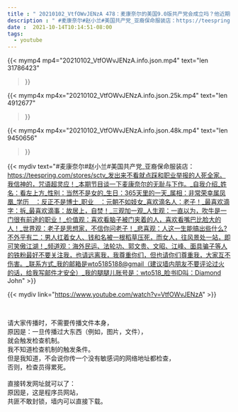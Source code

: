 ```yaml
---
title : " 20210102_VtfOWvJENzA 478：麦康奈尔的美国9.0版共产党会成立吗？他近期的各种反人类罪行为已经达到了共产党的一切属性。专制，独裁，拉帮，结党，营私。以其名恐吓其他议员，以其权控制其他议员。中共等不得了？ "
description : " #麦康奈尔#赵小兰#美国共产党_亚裔保命服装店：https://teespring.com/stores/sctv_发出来不看就点踩和职业举报的人死全家。我信神的，咒语超灵应！_本期节目谈一下麦康奈尔的无耻与下作。_自我介绍_姓名：看左上方_性别：当然不是女的_生日：365天里的一天_属相：非常荣幸属凤凰_学历　：反正不是博士_职业　：元朝不如妓女_喜欢滴名人：老子！_最喜欢滴字：拆_最喜欢滴事：故居上，自焚！_三观加一观_人生观：一直以为，吹牛是一门很有前途的职业！_价值观：喜欢看脑子被门夹着的人，喜欢看嘴巴比脸大的人！_世界观：老子是思想家，不信你问老子！_悲喜观：人这一生能搞出些什么?不外乎有二：男人扛着女人、钱和名被一根稻草压死，而女人，往风景处一站，即可笑傲江湖！_频道观：海外民运、法轮功、郭文贵、文昭、江峰、面具骗子等人的铁粉最好不要关注我，也请远离我，我尊重你们，但也请你们尊重我，大家互不伤害。_联系方式_我的邮箱是wto5185188@gmail（建议墙内朋友不要评论过火的话，给我写邮件才安全）_我的腿腿儿账号是：wto518_脸书ID叫：Diamond John "
date :  2021-10-14T10:14:51-08:00
tags:
  - youtube
---
```


{{< mymp4 mp4="20210102_VtfOWvJENzA.info.json.mp4" 
text="len 31786423"
>}}

{{< mymp4x  mp4x="20210102_VtfOWvJENzA.info.json.25k.mp4"
text="len 4912677"
>}}

{{< mymp4x  mp4x="20210102_VtfOWvJENzA.info.json.48k.mp4"
text="len 9450656"
>}}


{{< mydiv text="#麦康奈尔#赵小兰#美国共产党_亚裔保命服装店：https://teespring.com/stores/sctv_发出来不看就点踩和职业举报的人死全家。我信神的，咒语超灵应！_本期节目谈一下麦康奈尔的无耻与下作。_自我介绍_姓名：看左上方_性别：当然不是女的_生日：365天里的一天_属相：非常荣幸属凤凰_学历　：反正不是博士_职业　：元朝不如妓女_喜欢滴名人：老子！_最喜欢滴字：拆_最喜欢滴事：故居上，自焚！_三观加一观_人生观：一直以为，吹牛是一门很有前途的职业！_价值观：喜欢看脑子被门夹着的人，喜欢看嘴巴比脸大的人！_世界观：老子是思想家，不信你问老子！_悲喜观：人这一生能搞出些什么?不外乎有二：男人扛着女人、钱和名被一根稻草压死，而女人，往风景处一站，即可笑傲江湖！_频道观：海外民运、法轮功、郭文贵、文昭、江峰、面具骗子等人的铁粉最好不要关注我，也请远离我，我尊重你们，但也请你们尊重我，大家互不伤害。_联系方式_我的邮箱是wto5185188@gmail（建议墙内朋友不要评论过火的话，给我写邮件才安全）_我的腿腿儿账号是：wto518_脸书ID叫：Diamond John" >}}
<br>

{{< mydiv link="https://www.youtube.com/watch?v=VtfOWvJENzA" >}}


<br>

请大家传播时，不需要传播文件本身，<br>
原因是：一旦传播过大东西（例如，图片，文件），<br>
就会触发检查机制。<br>
我不知道检查机制的触发条件。<br>
但是我知道，不会说你传一个没有敏感词的网络地址都检查，<br>
否则，检查员得累死。<br><br>
直接转发网址就可以了：<br>
原因是，这是程序员网站，<br>
共匪不敢封锁，墙内可以直接下载。


